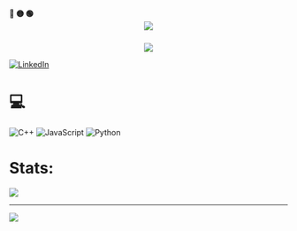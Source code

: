<div align="left">
  <b><pwn>🔴 🟡 🟢</pwn></b>
</div>



<div align="center">

 
   <div align="center">
  <img src="https://readme-typing-svg.demolab.com/?lines=$+Hey,+:)&font=Fira%20Code&center=true&width=440&height=45&color=09e611&vCenter=true&pause=10&size=22" />
</div>

###

  ![](https://github-readme-stats.vercel.app/api/top-langs/?username=sangeeth-606&theme=dark&hide_border=false&include_all_commits=false&count_private=false&layout=compact)
</div>





 [![LinkedIn](https://img.shields.io/badge/LinkedIn-%230077B5.svg?logo=linkedin&logoColor=white)](https://www.linkedin.com/in/sangeeth-m-883a4020a/)





# 💻
![C++](https://img.shields.io/badge/c++-%2300599C.svg?style=for-the-badge&logo=c%2B%2B&logoColor=white) ![JavaScript](https://img.shields.io/badge/javascript-%23323330.svg?style=for-the-badge&logo=javascript&logoColor=%23F7DF1E) ![Python](https://img.shields.io/badge/python-3670A0?style=for-the-badge&logo=python&logoColor=ffdd54)
# Stats:


![](https://github-readme-streak-stats.herokuapp.com/?user=sangeeth-606&theme=dark&hide_border=false)<br/>



---
[![](https://visitcount.itsvg.in/api?id=sangeeth-606&icon=0&color=0)](https://visitcount.itsvg.in)

<!-- Proudly created with GPRM ( https://gprm.itsvg.in ) -->
